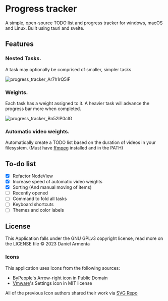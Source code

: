 # Progress tracker

A simple, open-source TODO list and progress tracker for windows, macOS and Linux. Built using tauri and svelte.

## Features

### Nested Tasks.

A task may optionally be comprised of smaller, simpler tasks.

![progress_tracker_Ar7h1rQ5lF](https://github.com/h8moss/progress-tracker/assets/43828996/8caff440-8763-409a-b100-11ae87fd14fd)

### Weights.

Each task has a weight assigned to it. A heavier task will advance the progress bar more when completed.

![progress_tracker_Bn52lP0cIG](https://github.com/h8moss/progress-tracker/assets/43828996/24107f7d-bb17-4acd-bc13-6db4cff461c7)

### Automatic video weights.

Automatically create a TODO list based on the duration of videos in your filesystem.
(Must have [ffmpeg](https://ffmpeg.org/download.html) installed and in the PATH)

## To-do list

- [x] Refactor NodeView
- [x] Increase speed of automatic video weights
- [x] Sorting (And manual moving of items)
- [ ] Recently opened
- [ ] Command to fold all tasks
- [ ] Keyboard shortcuts
- [ ] Themes and color labels

## License

This Application falls under the GNU GPLv3 copyright license, read more on the LICENSE file
© 2023 Daniel Armenta

### Icons

This application uses Icons from the following sources:

- [ByPeople](https://www.bypeople.com/)'s Arrow-right icon in Public Domain
- [Vmware](https://github.com/vmware/clarity-assets?ref=svgrepo.com)'s Settings icon in MIT license

All of the previous Icon authors shared their work via [SVG Repo](https://www.svgrepo.com)
